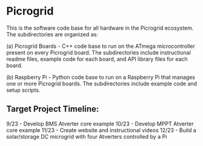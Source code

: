 # Picrogrid

This is the software code base for all hardware in the Picrogrid ecosystem. The subdirectories are organized as:

(a) Picrogrid Boards - C++ code base to run on the ATmega microcontroller present on every Picrogrid board. The subdirectories include instructional readme files, example code for each board, and API library files for each board.

(b) Raspberry Pi - Python code base to run on a Raspberry Pi that manages one or more Picrogrid boards. The subdirectories include example code and setup scripts.

## Target Project Timeline:

9/23 - Develop BMS Atverter core example
10/23 - Develop MPPT Atverter core example
11/23 - Create website and instructional videos
12/23 - Build a solar/storage DC microgrid with four Atverters controlled by a Pi
